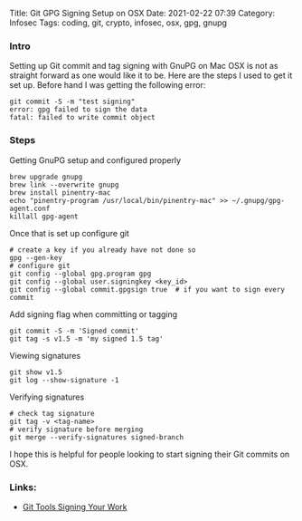 Title: Git GPG Signing Setup on OSX
Date: 2021-02-22 07:39
Category: Infosec
Tags: coding, git, crypto, infosec, osx, gpg, gnupg

### Intro
Setting up Git commit and tag signing with GnuPG on Mac OSX is not as straight forward as one would like it to be. Here are the steps I used to get it set up. Before hand I was getting the following error:
```
git commit -S -m "test signing"
error: gpg failed to sign the data
fatal: failed to write commit object
```

### Steps
Getting GnuPG setup and configured properly
```
brew upgrade gnupg
brew link --overwrite gnupg
brew install pinentry-mac
echo "pinentry-program /usr/local/bin/pinentry-mac" >> ~/.gnupg/gpg-agent.conf
killall gpg-agent
```
Once that is set up configure git
```
# create a key if you already have not done so
gpg --gen-key
# configure git
git config --global gpg.program gpg 
git config --global user.signingkey <key_id>
git config --global commit.gpgsign true  # if you want to sign every commit
```
Add signing flag when committing or tagging
```
git commit -S -m 'Signed commit'
git tag -s v1.5 -m 'my signed 1.5 tag'
```
Viewing signatures
```
git show v1.5
git log --show-signature -1
```
Verifying signatures
```
# check tag signature
git tag -v <tag-name>
# verify signature before merging
git merge --verify-signatures signed-branch
```
  
I hope this is helpful for people looking to start signing their Git commits on OSX.
### Links:
* [Git Tools Signing Your Work](https://git-scm.com/book/en/v2/Git-Tools-Signing-Your-Work)
